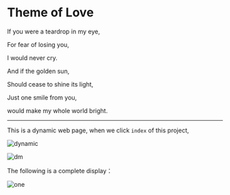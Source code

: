 # Theme of Love


If you were a teardrop in my eye, 

For fear of losing you,

I would never cry. 

And if the golden sun,

Should cease to shine its light, 

Just one smile from you, 

would make my whole world bright.

----------

This is a dynamic web page, when we click `index` of this project,

![dynamic](http://img.blog.csdn.net/20170425120746328)


![dm](http://img.blog.csdn.net/20170425152455438)


The following is a complete display：



![one](http://img.blog.csdn.net/20170425114931463?watermark/2/text/aHR0cDovL2Jsb2cuY3Nkbi5uZXQvcXFfMzUyNDY2MjA=/font/5a6L5L2T/fontsize/400/fill/I0JBQkFCMA==/dissolve/70/gravity/SouthEast)

